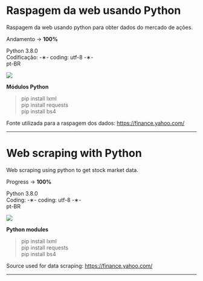 # Raspagem da web usando Python

Raspagem da web usando python para obter dados do mercado de ações.

Andamento -> <strong>100%</strong>

Python 3.8.0 </br>
Codificação: -&lowast;- coding: utf-8 -&lowast;- </br>
pt-BR </br>

![](https://github.com/alpdias/web-scraping-python/blob/master/img/cotacao-mercado.png)

<strong>Módulos Python</strong>

> pip install lxml </br>
> pip install requests </br>
> pip install bs4 </br>

Fonte utilizada para a raspagem dos dados: https://finance.yahoo.com/

--------------------------------------------------------------------------------------------------------------------------

# Web scraping with Python

Web scraping using python to get stock market data.

Progress -> <strong>100%</strong>

Python 3.8.0 </br>
Coding: -&lowast;- coding: utf-8 -&lowast;- </br>
pt-BR </br>

![](https://github.com/alpdias/web-scraping-python/blob/master/img/cotacao-mercado.png)

<strong>Python modules</strong>

> pip install lxml </br>
> pip install requests </br>
> pip install bs4 </br>

Source used for data scraping: https://finance.yahoo.com/

-------------------------------------------------------------------------------------------------------------------------
